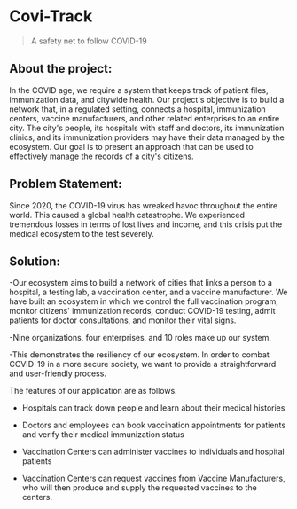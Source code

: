 # Covi-Track
>A safety net to follow COVID-19

## About the project: 

In the COVID age, we require a system that keeps track of patient files, immunization data, and citywide health. Our project's objective is to build a network that, in a regulated setting, connects a hospital, immunization centers, vaccine manufacturers, and other related enterprises to an entire city. The city's people, its hospitals with staff and doctors, its immunization clinics, and its immunization providers may have their data managed by the ecosystem. Our goal is to present an approach that can be used to effectively manage the records of a city's citizens.


## Problem Statement:

Since 2020, the COVID-19 virus has wreaked havoc throughout the entire world. This caused a global health catastrophe. We experienced tremendous losses in terms of lost lives and income, and this crisis put the medical ecosystem to the test severely.


## Solution:


-Our ecosystem aims to build a network of cities that links a person to a hospital, a testing lab, a vaccination center, and a vaccine manufacturer. We have built an ecosystem in which we control the full vaccination program, monitor citizens' immunization records, conduct COVID-19 testing, admit patients for doctor consultations, and monitor their vital signs.

-Nine organizations, four enterprises, and 10 roles make up our system.

-This demonstrates the resiliency of our ecosystem. In order to combat COVID-19 in a more secure society, we want to provide a straightforward and user-friendly process.


The features of our application are as follows.
- Hospitals can track down people and learn about their medical histories

- Doctors and employees can book vaccination appointments for patients and verify their medical immunization status 

- Vaccination Centers can administer vaccines to individuals and hospital patients

- Vaccination Centers can request vaccines from Vaccine Manufacturers, who will then produce and supply the requested vaccines to the centers.

